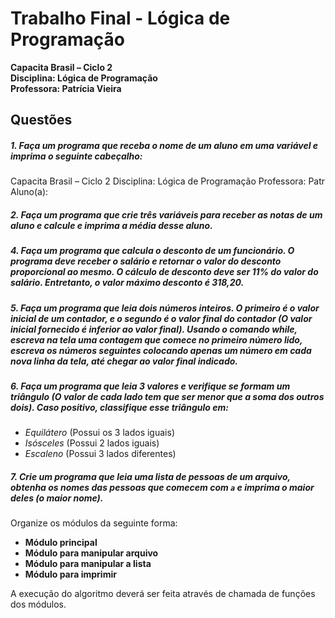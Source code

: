 # Trabalho Final - Lógica de Programação

**Capacita Brasil – Ciclo 2**  
**Disciplina: Lógica de Programação**  
**Professora: Patrícia Vieira**  

## Questões

##### 1. Faça um programa que receba o nome de um aluno em uma variável e imprima o seguinte cabeçalho:
Capacita Brasil – Ciclo 2
Disciplina: Lógica de Programação
Professora: Patr
Aluno(a):


##### 2. Faça um programa que crie três variáveis para receber as notas de um aluno e calcule e imprima a média desse aluno.

##### 4. Faça um programa que calcula o desconto de um funcionário. O programa deve receber o salário e retornar o valor do desconto proporcional ao mesmo. O cálculo de desconto deve ser 11% do valor do salário. Entretanto, o valor máximo desconto é 318,20.

##### 5. Faça um programa que leia dois números inteiros. O primeiro é o valor inicial de um contador, e o segundo é o valor final do contador (O valor inicial fornecido é inferior ao valor final). Usando o comando while, escreva na tela uma contagem que comece no primeiro número lido, escreva os números seguintes colocando apenas um número em cada nova linha da tela, até chegar ao valor final indicado.

##### 6. Faça um programa que leia 3 valores e verifique se formam um triângulo (O valor de cada lado tem que ser menor que a soma dos outros dois). Caso positivo, classifique esse triângulo em:
- *Equilátero* (Possui os 3 lados iguais)
- *Isósceles* (Possui 2 lados iguais)
- *Escaleno* (Possui 3 lados diferentes)

##### 7. Crie um programa que leia uma lista de pessoas de um arquivo, obtenha os nomes das pessoas que comecem com `a` e imprima o maior deles (o maior nome). 

Organize os módulos da seguinte forma:

- **Módulo principal**
- **Módulo para manipular arquivo**
- **Módulo para manipular a lista**
- **Módulo para imprimir**

A execução do algoritmo deverá ser feita através de chamada de funções dos módulos.
